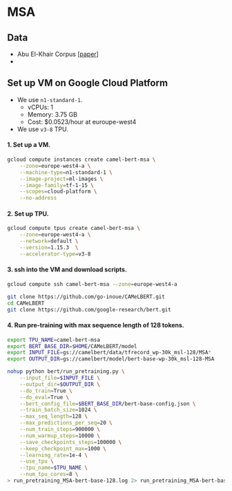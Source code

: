 # MSA

## Data
- Abu El-Khair Corpus [[paper](https://arxiv.org/pdf/1611.04033.pdf)]
- 

## Set up VM on Google Cloud Platform
- We use `n1-standard-1`.
    - vCPUs: 1
    - Memory: 3.75 GB
    - Cost: $0.0523/hour at euroupe-west4
- We use `v3-8` TPU.

#### 1. Set up a VM.
```bash
gcloud compute instances create camel-bert-msa \
    --zone=europe-west4-a \
    --machine-type=n1-standard-1 \
    --image-project=ml-images \
    --image-family=tf-1-15 \
    --scopes=cloud-platform \
    --no-address
```

#### 2. Set up TPU.
```bash
gcloud compute tpus create camel-bert-msa \
    --zone=europe-west4-a \
    --network=default \
    --version=1.15.3  \
    --accelerator-type=v3-8
```

#### 3. ssh into the VM and download scripts.
```bash
gcloud compute ssh camel-bert-msa --zone=europe-west4-a

git clone https://github.com/go-inoue/CAMeLBERT.git
cd CAMeLBERT
git clone https://github.com/google-research/bert.git
```

#### 4. Run pre-training with max sequence length of 128 tokens.
```bash
export TPU_NAME=camel-bert-msa
export BERT_BASE_DIR=$HOME/CAMeLBERT/model
export INPUT_FILE=gs://camelbert/data/tfrecord_wp-30k_msl-128/MSA*
export OUTPUT_DIR=gs://camelbert/model/bert-base-wp-30k_msl-128-MSA

nohup python bert/run_pretraining.py \
    --input_file=$INPUT_FILE \
    --output_dir=$OUTPUT_DIR \
    --do_train=True \
    --do_eval=True \
    --bert_config_file=$BERT_BASE_DIR/bert-base-config.json \
    --train_batch_size=1024 \
    --max_seq_length=128 \
    --max_predictions_per_seq=20 \
    --num_train_steps=900000 \
    --num_warmup_steps=10000 \
    --save_checkpoints_steps=100000 \
    --keep_checkpoint_max=1000 \
    --learning_rate=1e-4 \
    --use_tpu \
    --tpu_name=$TPU_NAME \
    --num_tpu_cores=8 \
> run_pretraining_MSA-bert-base-128.log 2> run_pretraining_MSA-bert-base-128.error &
```